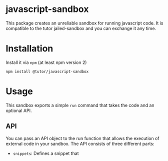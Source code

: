 # javascript-sandbox
This package creates an unreliable sandbox for running javascript code. It is compatible to the tutor jailed-sandbox and you can exchange it  any time.

# Installation
Install it via `npm` (at least npm version 2)

```
npm install @tutor/javascript-sandbox
```

# Usage
This sandbox exports a simple `run` command that takes the code and an optional API.

## API
You can pass an API object to the run function that allows the execution of external code in your sandbox. The API consists of three different parts:
- `snippets`: Defines a snippet that 
